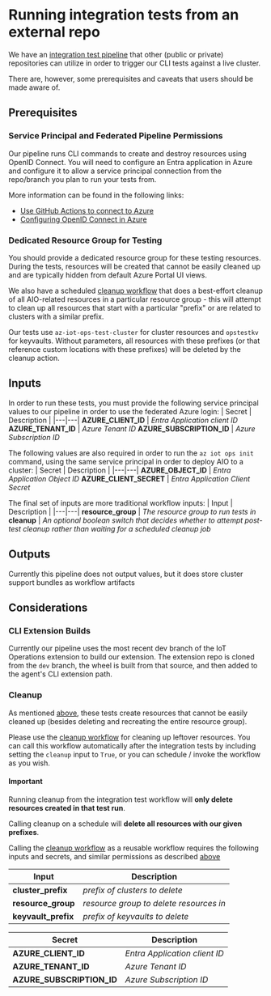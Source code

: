 # Running integration tests from an external repo

We have an [integration test pipeline](./.github/workflows/int_test.yml) that other (public or private) repositories can utilize in order to trigger our CLI tests against a live cluster.

There are, however, some prerequisites and caveats that users should be made aware of.

## Prerequisites

### Service Principal and Federated Pipeline Permissions

Our pipeline runs CLI commands to create and destroy resources using OpenID Connect.
You will need to configure an Entra application in Azure and configure it to allow a service principal connection from the repo/branch you plan to run your tests from.

More information can be found in the following links:
- [Use GitHub Actions to connect to Azure](https://learn.microsoft.com/en-us/azure/developer/github/connect-from-azure?tabs=azure-portal%2Clinux#use-the-azure-login-action-with-openid-connect)
- [Configuring OpenID Connect in Azure](https://docs.github.com/en/actions/deployment/security-hardening-your-deployments/configuring-openid-connect-in-azure)


### Dedicated Resource Group for Testing
You should provide a dedicated resource group for these testing resources.
During the tests, resources will be created that cannot be easily cleaned up and are typically hidden from default Azure Portal UI views.

We also have a scheduled [cleanup workflow](../.github/workflows/cluster_cleanup.yml) that does a best-effort cleanup of all AIO-related resources in a particular resource group - this will attempt to clean up all resources that start with a particular "prefix" or are related to clusters with a similar prefix.

Our tests use `az-iot-ops-test-cluster` for cluster resources and `opstestkv` for keyvaults. Without parameters, all resources with these prefixes (or that reference custom locations with these prefixes) will be deleted by the cleanup action.

## Inputs

In order to run these tests, you must provide the following service principal values to our pipeline in order to use the federated Azure login:
| Secret | Description |
|---|---|
**AZURE_CLIENT_ID** | *Entra Application client ID*
**AZURE_TENANT_ID** | *Azure Tenant ID*
**AZURE_SUBSCRIPTION_ID** | *Azure Subscription ID*

The following values are also required in order to run the `az iot ops init` command, using the same service principal in order to deploy AIO to a cluster:
| Secret | Description |
|---|---|
**AZURE_OBJECT_ID** | *Entra Application Object ID*
**AZURE_CLIENT_SECRET** | *Entra Application Client Secret*

The final set of inputs are more traditional workflow inputs:
| Input | Description |
|---|---|
**resource_group** | *The resource group to run tests in*
**cleanup** | *An optional boolean switch that decides whether to attempt post-test cleanup rather than waiting for a scheduled cleanup job*

## Outputs

Currently this pipeline does not output values, but it does store cluster support bundles as workflow artifacts

## Considerations

### CLI Extension Builds
Currently our pipeline uses the most recent dev branch of the IoT Operations extension to build our extension. The extension repo is cloned from the `dev` branch, the wheel is built from that source, and then added to the agent's CLI extension path.

### Cleanup
As mentioned [above](#dedicated-resource-group-for-testing), these tests create resources that cannot be easily cleaned up (besides deleting and recreating the entire resource group).

Please use the [cleanup workflow](../.github/workflows/cluster_cleanup.yml) for cleaning up leftover resources.
You can call this workflow automatically after the integration tests by including setting the `cleanup` input to `True`, or you can schedule / invoke the workflow as you wish.

#### **Important**

Running cleanup from the integration test workflow will **only delete resources created in that test run**.

Calling cleanup on a schedule will  **delete all resources with our given prefixes**.

Calling the [cleanup workflow](../.github/workflows/cluster_cleanup.yml) as a reusable workflow requires the following inputs and secrets, and similar permissions as described [above](#service-principal-and-federated-pipeline-permissions)

| Input | Description |
|---|---|
**cluster_prefix** | *prefix of clusters to delete*
**resource_group** | *resource group to delete resources in*
**keyvault_prefix** | *prefix of keyvaults to delete*

| Secret | Description |
|---|---|
**AZURE_CLIENT_ID** | *Entra Application client ID*
**AZURE_TENANT_ID** | *Azure Tenant ID*
**AZURE_SUBSCRIPTION_ID** | *Azure Subscription ID*
